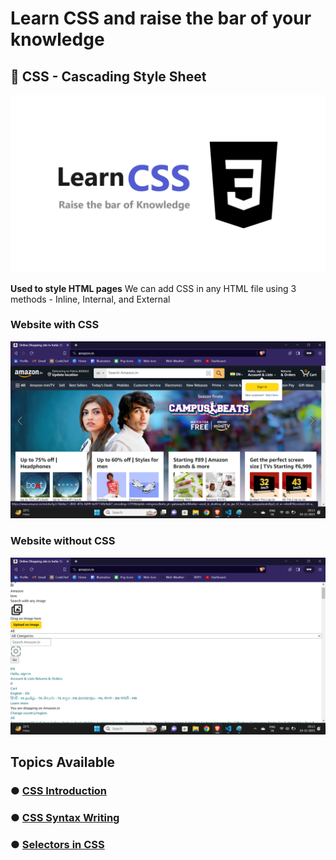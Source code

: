 # Learn CSS and raise the bar of your knowledge
## 🔵 CSS - Cascading Style Sheet
![Banner](https://github.com/Ninja-Vikash/Assets/blob/main/CSS%20Assets/Banner.png)

**Used to style HTML pages** We can add CSS in any HTML file using 3 methods - Inline, Internal, and External
<br>
### Website with CSS

![CSS Preview](https://github.com/Ninja-Vikash/Assets/blob/main/CSS%20Assets/Webpage%20with%20CSS.png)

### Website without CSS

![CSS Preview](https://github.com/Ninja-Vikash/Assets/blob/main/CSS%20Assets/Webpage%20without%20CSS.png)

## Topics Available

### ● <a href="https://github.com/Ninja-Vikash/CSS/tree/main/CHAPTER%201%20-%20Introduction">CSS Introduction</a>
### ● <a href="https://github.com/Ninja-Vikash/CSS/tree/main/CHAPTER%202%20-%20CSS%20Syntax">CSS Syntax Writing</a>
### ● <a href="https://github.com/Ninja-Vikash/CSS/tree/main/CHAPTER%203%20-%20Selectors%20in%20CSS">Selectors in CSS</a>
